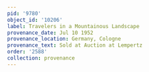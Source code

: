 ```yaml
---
pid: '9780'
object_id: '10206'
label: Travelers in a Mountainous Landscape
provenance_date: Jul 10 1952
provenance_location: Germany, Cologne
provenance_text: Sold at Auction at Lempertz
order: '2588'
collection: provenance
---
```

